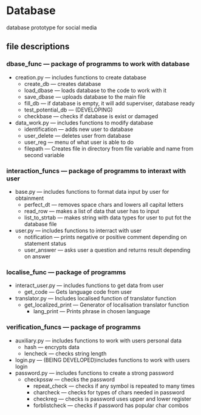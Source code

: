 # Database
database prototype for social media
## file descriptions
### dbase_func — package of programms to work with database
- creation.py — includes functions to create database
    - create_db — creates database
    + load_dbase — loads database to the code to work with it
    * save_dbase — uploads database to the main file
    - fill_db — if database is empty, it will add superviser, database ready
    - test_potential_db — (DEVELOPING)
    - checkbase — checks if database is exist or damaged
- data_work.py — includes functions to modify database
    - identification — adds new user to database
    - user_delete — deletes user from database
    - user_reg — menu of what user is able to do
    - filepath — Creates file in directory from file variable and name from second variable
### interaction_funcs — package of programms to interaxt with user
- base.py — includes functions to format data input by user for obtainment
    - perfect_dt — removes space chars and lowers all capital letters
    - read_row — makes a list of data that user has to input
    - list_to_strtab — makes string with data types for user to put fot the database file
- user.py — includes functions to interract with user
    - notification — prints negative or positive comment depending on statement status
    - user_answer — asks user a question and returns result depending on answer
### localise_func — package of programms
- interact_user.py — includes functions to get data from user
    - get_code — Gets language code from user
- translator.py — Includes localised function of translator function
    - get_localized_print — Generator of localisation translator function
        - lang_print — Prints phrase in chosen language
### verification_funcs — package of programms
- auxiliary.py — includes functions to work with users personal data
    - hash — encrypts data
    - lencheck — checks string length
- login.py — (BEING DEVELOPED)includes functions to work with users login
- password.py — includes functions to create a strong password
    - checkpssw — checks the password
        - repeat_check — checks if any symbol is repeated to many times
        - charcheck — checks for types of chars needed in password
        - checkreg — checks is password uses upper and lower register
        - forblistcheck — checks if password has popular char combos